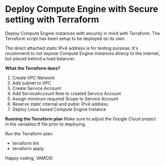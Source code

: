 # Deploy Compute Engine with Secure setting with Terraform
Deploy Compute Engine instances with security in mind with Terraform. The Terraform script has been setup to be deployed on its own.

The direct attached static IPv4 address is for testing purpose. It's recommend to not expose Compute Engine instances direcly to the internet, but placed behind a load balancer.

**What the Terraform does?**
1. Create VPC Network
2. Add subnet to VPC
3. Create Service Account
4. Add ServiceAccount Role to created Service Account
5. Assign minimum required Scope to Service Account
6. Reserve static internal and public IPv4 address
7. Deploy Linux based Compute Engine Instance

**Running the Terraform plan**
Make sure to adjust the Google Cloud project in the variables.tf file prior to deploying. 

Run the Terraform plan:
- terraform init
- terraform apply

Happy coding, VAMOS!
